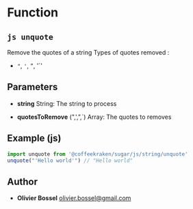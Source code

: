 
# Function


## ```js unquote ```


Remove the quotes of a string
Types of quotes removed :
- `"`, `'`, `”`, '`'

## Parameters

- **string**  String: The string to process

- **quotesToRemove** (",',”,`) Array<String>: The quotes to removes



## Example (js)

```js
import unquote from '@coffeekraken/sugar/js/string/unquote'
unquote("'Hello world'") // "Hello world"
```


## Author
- **Olivier Bossel** <a href="mailto:olivier.bossel@gmail.com">olivier.bossel@gmail.com</a> 



